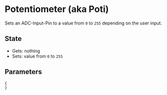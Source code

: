 # Potentiometer (aka Poti)
Sets an ADC-Input-Pin to a value from `0` to `255` depending on the user input.

## State
* Gets: nothing
* Sets: value from `0` to `255`

## Parameters
```javascript
{
}
```
